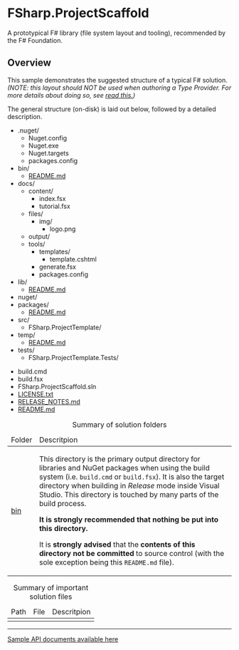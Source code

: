 FSharp.ProjectScaffold
=======================

A prototypical F# library (file system layout and tooling), recommended by the F# Foundation.

Overview
---

This sample demonstrates the suggested structure of a typical F# solution.
_(NOTE: this layout should NOT be used when authoring a Type Provider. 
For more details about doing so, see [read this.](http://link/needed))_

The general structure (on-disk) is laid out below,
followed by a detailed description. 

-	.nuget/
	*	Nuget.config
	*	Nuget.exe
	*	Nuget.targets
	*	packages.config
-	bin/
	*	[README.md](http://link/needed)
-	docs/
	-	content/
		*	index.fsx
		*	tutorial.fsx
	-	files/
		-	img/
			*	logo.png
	+	output/
	-	tools/
		-	templates/
			*	template.cshtml
		*	generate.fsx
		*	packages.config
-	lib/
	*	[README.md](http://link/needed)
-	nuget/
-	packages/
	*	[README.md](http://link/needed)
-	src/
	+	FSharp.ProjectTemplate/
-	temp/
	*	[README.md](http://link/needed)
-	tests/
	+	FSharp.ProjectTemplate.Tests/
*	build.cmd
*	build.fsx
*	FSharp.ProjectScaffold.sln
*	[LICENSE.txt](http://link/needed)
*	[RELEASE_NOTES.md](http://link/needed)
*	[README.md](http://link/needed)

<table>
	<caption>Summary of solution folders</caption>
	<thead>
		<tr>
			<td>Folder</td>
			<td>Descritpion</td>
		</tr>
	</thead>
	<tbody>
		<tr>
			<td><a href="/tree/master/bin">bin</a></td>
			<td><p>This directory is the primary output directory for libraries and NuGet packages when using the build system 
(i.e. <code>build.cmd</code> or <code>build.fsx</code>). It is also the target directory when building in <em>Release</em> mode inside Visual Studio.
This directory is touched by many parts of the build process.</p>
<p><strong>It is strongly recommended that nothing be put into this directory.</strong></p>
<p>It is <strong>strongly advised</strong> that the <strong>contents of this directory not be committed</strong> to source control 
(with the sole exception being this <code>README.md</code> file).</p></td>
		</tr>
	</tbody>
</table>

<table>
	<caption>Summary of important solution files</caption>
	<thead>
		<tr>
			<td>Path</td>
			<td>File</td>
			<td>Descritpion</td>
		</tr>
	</thead>
	<tbody>
		<tr>
			<td></td>
			<td></td>
			<td></td>
		</tr>
	</tbody>
</table>

---

[Sample API documents available here](http://pblasucci.github.io/FSharp.ProjectScaffold)
